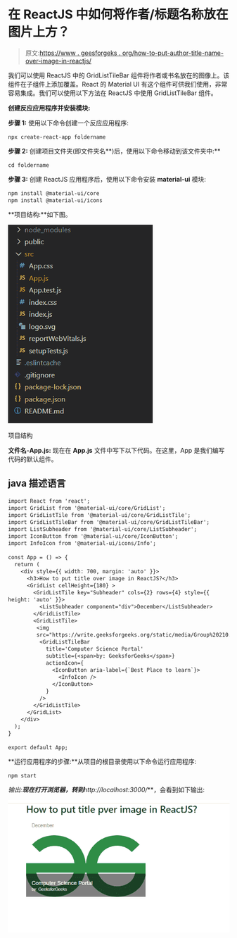 # 在 ReactJS 中如何将作者/标题名称放在图片上方？

> 原文:[https://www . geesforgeks . org/how-to-put-author-title-name-over-image-in-reactjs/](https://www.geeksforgeeks.org/how-to-put-author-title-name-over-image-in-reactjs/)

我们可以使用 ReactJS 中的 GridListTileBar 组件将作者或书名放在的图像上。该组件在子组件上添加覆盖。React 的 Material UI 有这个组件可供我们使用，非常容易集成。我们可以使用以下方法在 ReactJS 中使用 GridListTileBar 组件。

**创建反应应用程序并安装模块:**

**步骤 1:** 使用以下命令创建一个反应应用程序:

```
npx create-react-app foldername
```

**步骤 2:** 创建项目文件夹(即文件夹名**)后，使用以下命令移动到该文件夹中:**

```
cd foldername
```

**步骤 3:** 创建 ReactJS 应用程序后，使用以下命令安装 **material-ui** 模块:

```
npm install @material-ui/core
npm install @material-ui/icons
```

**项目结构:**如下图。

![](img/f04ae0d8b722a9fff0bd9bd138b29c23.png)

项目结构

**文件名-App.js:** 现在在 **App.js** 文件中写下以下代码。在这里，App 是我们编写代码的默认组件。

## java 描述语言

```
import React from 'react';
import GridList from '@material-ui/core/GridList';
import GridListTile from '@material-ui/core/GridListTile';
import GridListTileBar from '@material-ui/core/GridListTileBar';
import ListSubheader from '@material-ui/core/ListSubheader';
import IconButton from '@material-ui/core/IconButton';
import InfoIcon from '@material-ui/icons/Info';

const App = () => {
  return (
    <div style={{ width: 700, margin: 'auto' }}>
      <h3>How to put title over image in ReactJS?</h3>
      <GridList cellHeight={180} >
        <GridListTile key="Subheader" cols={2} rows={4} style={{ height: 'auto' }}>
          <ListSubheader component="div">December</ListSubheader>
        </GridListTile>
        <GridListTile>
         <img
         src="https://write.geeksforgeeks.org/static/media/Group%20210.08204759.svg"/>
          <GridListTileBar
            title='Computer Science Portal'
            subtitle={<span>by: GeeksforGeeks</span>}
            actionIcon={
              <IconButton aria-label={`Best Place to learn`}>
                <InfoIcon />
              </IconButton>
            }
          />
        </GridListTile>
      </GridList>
    </div>
  );
}

export default App;
```

**运行应用程序的步骤:**从项目的根目录使用以下命令运行应用程序:

```
npm start
```

**输出:**现在打开浏览器，转到***http://localhost:3000/***，会看到如下输出:

![](img/4be55f95639c77c97ce891ed8a2ade2e.png)